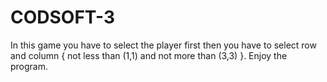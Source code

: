 # CODSOFT-3
In this game you have to select the player first then you have to select row and column { not less than (1,1) and not more than (3,3) }. Enjoy the program.
